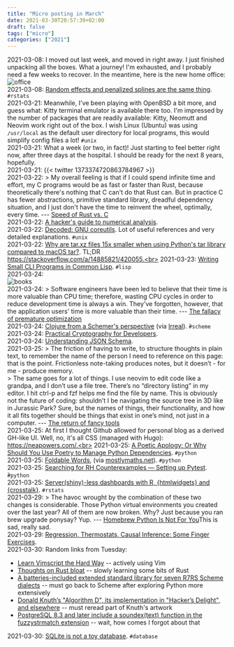 ```yaml
---
title: "Micro posting in March"
date: 2021-03-30T20:57:39+02:00
draft: false
tags: ["micro"]
categories: ["2021"]
---
```


<a href="#" style="text-decoration: none;">2021-03-08</a>: I moved out last week, and moved in right away. I just finished unpacking all the boxes. What a journey! I'm exhausted, and I probably need a few weeks to recover. In the meantime, here is the new home office:<br>![office](/img/IMG_1410.JPG)<br>
<a href="#" style="text-decoration: none;">2021-03-08</a>: [Random effects and penalized splines are the same thing](https://www.tjmahr.com/random-effects-penalized-splines-same-thing/). `#rstats`<br>
<a href="#" style="text-decoration: none;">2021-03-21</a>: Meanwhile, I've been playing with OpenBSD a bit more, and guess what: Kitty terminal emulator is available there too. I'm impressed by the number of packages that are readily available: Kitty, Neomutt and Neovim work right out of the box. I wish Linux (Ubuntu) was using `/usr/local` as the default user directory for local programs, this would simplify config files a lot! `#unix`<br>
<a href="#" style="text-decoration: none;">2021-03-21</a>: What a week (or two, in fact)! Just starting to feel better right now, after three days at the hospital. I should be ready for the next 8 years, hopefully.<br>
<a href="#" style="text-decoration: none;">2021-03-21</a>: {{< twitter 1373374720863784967 >}}<br>
<a href="#" style="text-decoration: none;">2021-03-22</a>: > My overall feeling is that if I could spend infinite time and effort, my C programs would be as fast or faster than Rust, because theoretically there's nothing that C can't do that Rust can. But in practice C has fewer abstractions, primitive standard library, dreadful dependency situation, and I just don't have the time to reinvent the wheel, optimally, every time. --- [Speed of Rust vs. C](https://kornel.ski/rust-c-speed)<br>
<a href="#" style="text-decoration: none;">2021-03-22</a>: [A hacker's guide to numerical analysis](https://bollu.github.io/a-hackers-guide-to-numerical-analysis.html).<br>
<a href="#" style="text-decoration: none;">2021-03-22</a>: [Decoded: GNU coreutils](https://maizure.org/projects/decoded-gnu-coreutils/). Lot of useful references and very detailed explanations. `#unix`<br>
<a href="#" style="text-decoration: none;">2021-03-22</a>: [Why are tar.xz files 15x smaller when using Python's tar library compared to macOS tar?](https://superuser.com/questions/1633073/why-are-tar-xz-files-15x-smaller-when-using-pythons-tar-library-compared-to-mac). TL;DR https://stackoverflow.com/a/14885821/420055.<br>
<a href="#" style="text-decoration: none;">2021-03-23</a>: [Writing Small CLI Programs in Common Lisp](https://stevelosh.com/blog/2021/03/small-common-lisp-cli-programs/). `#lisp`<br>
<a href="#" style="text-decoration: none;">2021-03-24</a>: <br>![books](/img/63683284720__8379C35D-4327-4D08-B20C-607D2697635B.JPG)<br>
<a href="#" style="text-decoration: none;">2021-03-24</a>: > Software engineers have been led to believe that their time is more valuable than CPU time; therefore, wasting CPU cycles in order to reduce development time is always a win. They've forgotten, however, that the application users' time is more valuable than their time. --- [The fallacy of premature optimization](https://ubiquity.acm.org/article.cfm?id=1513451)<br>
<a href="#" style="text-decoration: none;">2021-03-24</a>: [Clojure from a Schemer's perspective](https://www.more-magic.net/posts/thoughts-on-clojure.html) (via [Irreal](https://irreal.org/blog/?p=9530)). ̀`#scheme`<br>
<a href="#" style="text-decoration: none;">2021-03-24</a>: [Practical Cryptography for Developers](https://cryptobook.nakov.com/).<br>
<a href="#" style="text-decoration: none;">2021-03-24</a>: [Understanding JSON Schema](https://json-schema.org/understanding-json-schema/).<br>
<a href="#" style="text-decoration: none;">2021-03-25</a>: > The friction of having to write, to structure thoughts in plain text, to remember the name of the person I need to reference on this page: that is the point. Frictionless note-taking produces notes, but it doesn’t - for me - produce memory.<br>> The same goes for a lot of things. I use neovim to edit code like a grandpa, and I don’t use a file tree. There’s no “directory listing” in my editor. I hit ctrl-p and fzf helps me find the file by name. This is obviously not the future of coding: shouldn’t I be navigating the source tree in 3D like in Jurassic Park? Sure, but the names of things, their functionality, and how it all fits together should be things that exist in one’s mind, not just in a computer. --- [The return of fancy tools](https://macwright.com/2021/03/16/return-of-fancy-tools.html)<br>
<a href="#" style="text-decoration: none;">2021-03-25</a>: At first I thought Github allowed for personal blog as a derived GH-like UI. Well, no, it's all CSS (managed with Hugo): https://neapowers.com/.<br>
<a href="#" style="text-decoration: none;">2021-03-25</a>: [A Poetic Apology: Or Why Should You Use Poetry to Manage Python Dependencies](https://muttdata.ai/blog/2020/08/21/a-poetic-apology.html). `#python`<br>
<a href="#" style="text-decoration: none;">2021-03-25</a>: [Foldable Words](http://bit-player.org/2021/foldable-words), (via [mostlymaths.net](https://mostlymaths.net/2021/02/202106-readings.html/)). `#python`<br>
<a href="#" style="text-decoration: none;">2021-03-25</a>: [Searching for RH Counterexamples — Setting up Pytest](https://jeremykun.com/2020/09/11/searching-for-rh-counterexamples-setting-up-pytest/). ̀`#python`<br>
<a href="#" style="text-decoration: none;">2021-03-25</a>: [Server(shiny)-less dashboards with R, {htmlwidgets} and {crosstalk}](https://www.brodrigues.co/blog/2021-03-02-no_shiny_dashboard/). `#rstats`<br>
<a href="#" style="text-decoration: none;">2021-03-29</a>: > The havoc wrought by the combination of these two changes is considerable. Those Python virtual environments you created over the last year? All of them are now broken. Why? Just because you ran brew upgrade ponysay? Yup. --- [Homebrew Python Is Not For You](https://justinmayer.com/posts/homebrew-python-is-not-for-you/)This is sad, really sad.<br>
<a href="#" style="text-decoration: none;">2021-03-29</a>: [Regression, Thermostats, Causal Inference: Some Finger Exercises](http://bactra.org/weblog/1178.html).<br>
<a href="#" style="text-decoration: none;">2021-03-30</a>: Random links from Tuesday:

- [Learn Vimscript the Hard Way](https://learnvimscriptthehardway.stevelosh.com/) -- actively using Vim
- [Thoughts on Rust bloat](https://raphlinus.github.io/rust/2019/08/21/rust-bloat.html) -- slowly learning some bits of Rust
- [A batteries-included extended standard library for seven R7RS Scheme dialects](https://github.com/ar-nelson/schemepunk) -- must go back to Scheme after exploring Python more extensively
- [Donald Knuth’s "Algorithm D", its implementation in "Hacker’s Delight", and elsewhere](https://skanthak.homepage.t-online.de/division.html) -- must reread part of Knuth's artwork
- [PostgreSQL 8.3 and later include a soundex(text) function in the fuzzystrmatch extension](https://wiki.postgresql.org/wiki/Soundex) -- wait, how comes I forgot about that<br>

<a href="#" style="text-decoration: none;">2021-03-30</a>: [SQLite is not a toy database](https://antonz.org/sqlite-is-not-a-toy-database/). `#database`<br>
